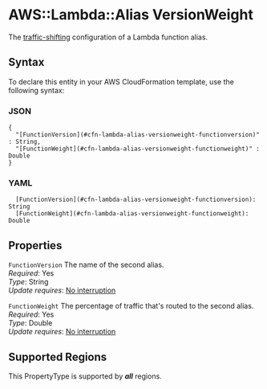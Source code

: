 # AWS::Lambda::Alias VersionWeight<a name="aws-properties-lambda-alias-versionweight"></a>

The [traffic\-shifting](https://docs.aws.amazon.com/lambda/latest/dg/lambda-traffic-shifting-using-aliases.html) configuration of a Lambda function alias\.

## Syntax<a name="aws-properties-lambda-alias-versionweight-syntax"></a>

To declare this entity in your AWS CloudFormation template, use the following syntax:

### JSON<a name="aws-properties-lambda-alias-versionweight-syntax.json"></a>

```
{
  "[FunctionVersion](#cfn-lambda-alias-versionweight-functionversion)" : String,
  "[FunctionWeight](#cfn-lambda-alias-versionweight-functionweight)" : Double
}
```

### YAML<a name="aws-properties-lambda-alias-versionweight-syntax.yaml"></a>

```
  [FunctionVersion](#cfn-lambda-alias-versionweight-functionversion): String
  [FunctionWeight](#cfn-lambda-alias-versionweight-functionweight): Double
```

## Properties<a name="aws-properties-lambda-alias-versionweight-properties"></a>

`FunctionVersion`  <a name="cfn-lambda-alias-versionweight-functionversion"></a>
The name of the second alias\.  
*Required*: Yes  
*Type*: String  
*Update requires*: [No interruption](https://docs.aws.amazon.com/AWSCloudFormation/latest/UserGuide/using-cfn-updating-stacks-update-behaviors.html#update-no-interrupt)

`FunctionWeight`  <a name="cfn-lambda-alias-versionweight-functionweight"></a>
The percentage of traffic that's routed to the second alias\.  
*Required*: Yes  
*Type*: Double  
*Update requires*: [No interruption](https://docs.aws.amazon.com/AWSCloudFormation/latest/UserGuide/using-cfn-updating-stacks-update-behaviors.html#update-no-interrupt)

## Supported Regions

This PropertyType is supported by ***all*** regions.